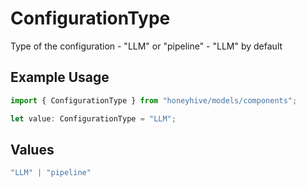 # ConfigurationType

Type of the configuration - "LLM" or "pipeline" - "LLM" by default

## Example Usage

```typescript
import { ConfigurationType } from "honeyhive/models/components";

let value: ConfigurationType = "LLM";
```

## Values

```typescript
"LLM" | "pipeline"
```